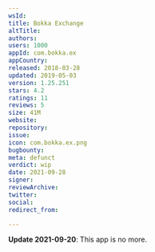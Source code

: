 ```yaml
---
wsId: 
title: Bokka Exchange
altTitle: 
authors: 
users: 1000
appId: com.bokka.ex
appCountry: 
released: 2018-03-28
updated: 2019-05-03
version: 1.25.251
stars: 4.2
ratings: 11
reviews: 5
size: 41M
website: 
repository: 
issue: 
icon: com.bokka.ex.png
bugbounty: 
meta: defunct
verdict: wip
date: 2021-09-28
signer: 
reviewArchive: 
twitter: 
social: 
redirect_from: 

---
```


**Update 2021-09-20**: This app is no more.
